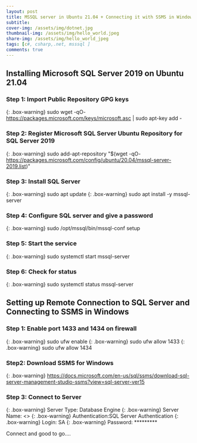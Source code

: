 ```yaml
---
layout: post
title: MSSQL server in Ubuntu 21.04 + Connecting it with SSMS in Windows
subtitle:
cover-img: /assets/img/dotnet.jpg
thumbnail-img: /assets/img/hello_world.jpeg
share-img: /assets/img/hello_world_jpeg
tags: [c#, csharp,.net, msssql ]
comments: true
---
```

## Installing Microsoft SQL Server 2019 on Ubuntu 21.04

### Step 1: Import Public Repository GPG keys

{: .box-warning}
sudo wget -qO- https://packages.microsoft.com/keys/microsoft.asc | sudo apt-key add -

### Step 2: Register Microsoft SQL Server Ubuntu Repository for SQL Server 2019

{: .box-warning}
sudo add-apt-repository "$(wget -qO- https://packages.microsoft.com/config/ubuntu/20.04/mssql-server-2019.list)"

### Step 3: Install SQL Server

{: .box-warning}
sudo apt update
{: .box-warning}
sudo apt install -y mssql-server

### Step 4: Configure SQL server and give a password

{: .box-warning}
sudo /opt/mssql/bin/mssql-conf setup

### Step 5: Start the service

{: .box-warning}
sudo systemctl start mssql-server

### Step 6: Check for status

{: .box-warning}
sudo systemctl status mssql-server

## Setting up Remote Connection to SQL Server and Connecting to SSMS in Windows

### Step 1: Enable port 1433 and 1434 on firewall

{: .box-warning}
sudo ufw enable
{: .box-warning}
sudo ufw allow 1433
{: .box-warning}
sudo ufw allow 1434

### Step2: Download SSMS for Windows
{: .box-warning}
https://docs.microsoft.com/en-us/sql/ssms/download-sql-server-management-studio-ssms?view=sql-server-ver15

### Step 3: Connect to Server 

{: .box-warning}
Server Type:   Database Engine
{: .box-warning}
Server Name:   <<Computer Name or IP>>
{: .box-warning}
Authentication:SQL Server Authentication
{: .box-warning}
Login:         SA
{: .box-warning}
Password:      *********

Connect and good to go....